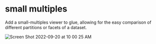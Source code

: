 # small multiples

Add a small-multiples viewer to glue, allowing for the easy comparison of different partitions or facets of a dataset.

![Screen Shot 2022-09-20 at 10 00 25 AM](https://user-images.githubusercontent.com/3639698/191285037-598dc355-d185-4a23-99d8-318429272c4b.png)

